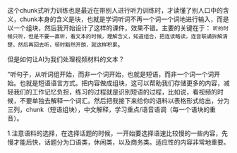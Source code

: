 这个chunk式听力训练也是最近在带别人进行听力训练时，才读懂了别人口中的含义，chunk本身的含义是块，也就是学词听词不再一个词一个词地进行输入，而是以一个组块，然后我开始设计了这样的课件，效果不错。主要的关键在于：
`听的时候只听，但是不要一直听，看文本的时候，理解含义，知道组合，把连读略读，连音联诵拆解清楚，然后再回去听，顿时豁然开朗，就这样积累`。

但是如何让AI为我们处理视频材料的文本？

“听句子，从听词组开始，而非一个词开始，也就是短语，而非一个词一个词开始。也就是短语语言方式。把内容做成组块，这可以帮助我们存储更多的内容，减轻我们的工作记忆负担，练习的过程就是识别短语的过程，比如说，看视频的时候，不要单独去解释一个词汇。然后把我接下来给你的语料以表格形式给出，分为三列，chunk（短语组块），中文解释，学习重点/语音语调（每一个语块的重音）。

1.注意语料的选择，在选择话题的时候，一开始要选择语速比较慢的一些内容，先慢才能后快，话题分为口语类，休闲类，以及商务类。适应性的内容非常地重要。

